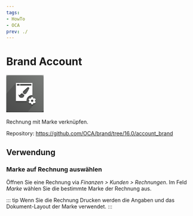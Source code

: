 ```yaml
---
tags:
- HowTo
- OCA
prev: ./
---
```

# Brand Account
![](assets/icons_odoo_brand.png)

Rechnung mit Marke verknüpfen.

Repository: <https://github.com/OCA/brand/tree/16.0/account_brand>

## Verwendung

### Marke auf Rechnung auswählen

Öffnen Sie eine Rechnung via *Finanzen > Kunden > Rechnungen*. Im Feld *Marke* wählen Sie die bestimmte Marke der Rechnung aus.

::: tip
Wenn Sie die Rechnung Drucken werden die Angaben und das Dokument-Layout der Marke verwendet.
:::
